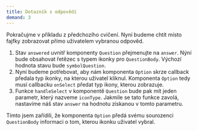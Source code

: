 ```yaml
---
title: Dotazník s odpovědí
demand: 3
---
```


Pokračujme v příkladu z předchozího cvičení. Nyní budeme chtít místo fajfky zobrazovat přímo uživatelem vybranou odpověd. 

1. Stav `answered` uvnitř komponenty `Question` přejmenujte na `answer`. Nýní bude obsahovat řetězec s typem ikonky pro `QuestionBody`. Výchozí hodnota stavu bude `symbolQuestion`. 
1. Nyní budeme potřebovat, aby nám komponenta `Option` skrze callback předala typ ikonky, na kterou uživatel kliknul. Komponenta `Option` tedy musí callbacku `onSelect` předat typ ikony, kterou zobrazuje.
1. Funkce `handleSelect` v komponentě `Question` bude pak mít jeden parametr, který nazveme `iconType`. Jakmile se tato funkce zavolá, nastavíme náš stav `answer` na hodnotu získanou v tomto parametru. 

Tímto jsem zařídili, že komponenta `Option` předá svému sourozenci `QuestionBody` informaci o tom, kterou ikonku uživatel vybral. 